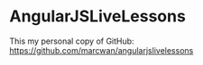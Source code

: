 # AngularJSLiveLessons
This my personal copy of GitHub: https://github.com/marcwan/angularjslivelessons﻿
